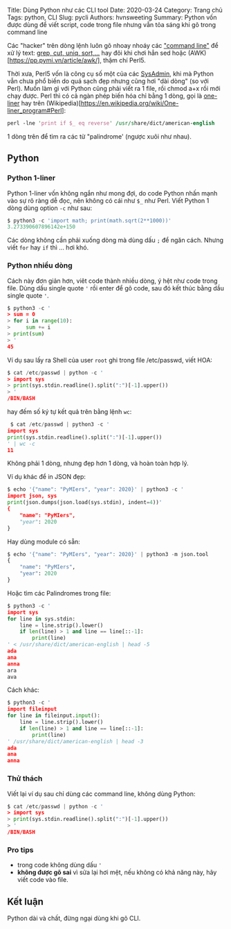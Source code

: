 Title: Dùng Python như các CLI tool
Date: 2020-03-24
Category: Trang chủ
Tags: python, CLI
Slug: pycli
Authors: hvnsweeting
Summary: Python vốn được dùng để viết script, code trong file nhưng vẫn tỏa sáng khi gõ trong command line

Các "hacker" trên dòng lệnh luôn gõ nhoay nhoáy các ["command
line"](https://www.familug.org/search/label/CLI) để xử lý text: [grep, cut,
uniq, sort,...](https://www.familug.org/search/label/CCGU) hay đôi khi chơi hẳn
sed hoặc (AWK)[https://pp.pymi.vn/article/awk/], thậm chí Perl5.

Thời xưa, Perl5 vốn là công cụ số một của các
[SysAdmin](https://www.familug.org/2015/01/e-tro-thanh-linux-sysadmin.html),
khi mà Python vẫn chưa phổ biến do quá sạch đẹp nhưng cũng hơi "dài dòng" (so
        với Perl). Muốn làm gì với Python cũng phải viết ra 1 file, rồi chmod
a+x rồi mới chạy được. Perl thì có cả ngàn phép biến hóa chỉ bằng 1 dòng, gọi
là [one-liner](https://duckduckgo.com/?q=perl+one-liners&t=ffab&ia=web) hay
trên (Wikipedia)[https://en.wikipedia.org/wiki/One-liner_program#Perl]:

```perl
perl -lne 'print if $_ eq reverse' /usr/share/dict/american-english
```

1 dòng trên để tìm ra các từ "palindrome' (ngược xuôi như nhau).

## Python
### Python 1-liner
Python 1-liner vốn không ngắn như mong đợi, do code Python
nhấn mạnh vào sự rõ ràng dễ đọc, nên không có cái như `$_` như Perl. Viết
Python 1 dòng dùng option `-c` như sau:

```python
$ python3 -c 'import math; print(math.sqrt(2**1000))'
3.273390607896142e+150
```

Các dòng không cần phải xuống dòng mà dùng dấu `;` để ngăn cách. Nhưng viết
`for` hay `if` thì ... hơi khó.

### Python nhiều dòng
Cách này đơn giản hơn, viêt code thành nhiều dòng, ý hệt như code trong file. Dùng dấu single quote `'` rồi enter để gõ code, sau đó kết thúc bằng dầu single quote `'`.

```python
$ python3 -c '
> sum = 0
> for i in range(10):
>     sum += i
> print(sum)
> '
45
```

Ví dụ sau lấy ra Shell của user `root` ghi trong file /etc/passwd, viết HOA:

```python
$ cat /etc/passwd | python -c '
> import sys
> print(sys.stdin.readline().split(":")[-1].upper())
> '
/BIN/BASH
```

hay đếm số ký tự kết quả trên bằng lệnh `wc`:

```python
 $ cat /etc/passwd | python3 -c '
import sys
print(sys.stdin.readline().split(":")[-1].upper())
' | wc -c
11
```

Không phải 1 dòng, nhưng đẹp hơn 1 dòng, và hoàn toàn hợp lý.

Ví dụ khác để in JSON đẹp:

```python
$ echo '{"name": "PyMIers", "year": 2020}' | python3 -c '
import json, sys
print(json.dumps(json.load(sys.stdin), indent=4))'
{
    "name": "PyMIers",
    "year": 2020
}
```

Hay dùng module có sẵn:

```python
$ echo '{"name": "PyMIers", "year": 2020}' | python3 -m json.tool
{
    "name": "PyMIers",
    "year": 2020
}
```

Hoặc tìm các Palindromes trong file:

```python
$ python3 -c '
import sys
for line in sys.stdin:
    line = line.strip().lower()
    if len(line) > 1 and line == line[::-1]:
        print(line)
' < /usr/share/dict/american-english | head -5
ada
ana
anna
ara
ava
```

Cách khác:

```python
$ python3 -c '
import fileinput
for line in fileinput.input():
    line = line.strip().lower()
    if len(line) > 1 and line == line[::-1]:
        print(line)
' /usr/share/dict/american-english | head -3
ada
ana
anna
```

### Thử thách

Viết lại ví dụ sau chỉ dùng các command line, không dùng Python:
```python
$ cat /etc/passwd | python -c '
> import sys
> print(sys.stdin.readline().split(":")[-1].upper())
> '
/BIN/BASH
```

### Pro tips

- trong code không dùng dấu `'`
- **không được gõ sai** vì sửa lại hơi mệt, nếu không có khả năng này,
  hãy viết code vào file.

## Kết luận
Python dài và chất, đừng ngại dùng khi gõ CLI.
